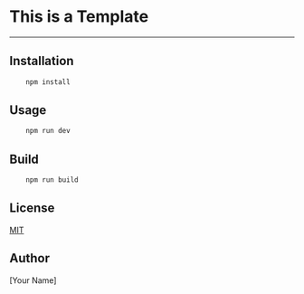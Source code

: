 # This is a Template

---

## Installation

```bash
    npm install
```

## Usage

```bash
    npm run dev
```

## Build

```bash
    npm run build
```

## License

[MIT](https://choosealicense.com/licenses/mit/)

## Author

[Your Name]
